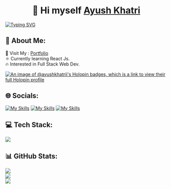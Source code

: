 <h1 align="center">👋 Hi myself <a href="https://www.instagram.com/ayush,khatrii/" target="_blank"> Ayush Khatri </a></h1>
<a href="https://git.io/typing-svg"><img src="https://readme-typing-svg.herokuapp.com?font=Fira+Code&pause=1000&width=435&lines=Web+Developer+%E2%99%A5%EF%B8%8F" alt="Typing SVG" /></a>

## 💫 About Me:
🚀 Visit My : [Portfolio](https://ayushkhatri.netlify.app)<br>⚛️ Currently learning React Js.<br>🔥 Interested in Full Stack Web Dev.<br>

[![An image of @ayushkhatrii's Holopin badges, which is a link to view their full Holopin profile](https://holopin.me/ayushkhatrii)](https://holopin.io/@ayushkhatrii)

## 🌐 Socials:

[![My Skills](https://skillicons.dev/icons?i=instagram)](https://instagram.com/ayush.khatrii)
[![My Skills](https://skillicons.dev/icons?i=linkedin)](https://linkedin.com/in/ayushkhatrii/)
[![My Skills](https://skillicons.dev/icons?i=twitter)](https://twitter.com/khatri_ayush15)
  

## 💻 Tech Stack:


  <img src="https://skillicons.dev/icons?i=js,html,css,express,tailwind,vscode,react,git,github" />

## 📊 GitHub Stats:
![](https://github-readme-stats.vercel.app/api?username=ayush-khatrii&theme=dark&hide_border=false&include_all_commits=false&count_private=false)<br/>
![](https://github-readme-streak-stats.herokuapp.com/?user=ayush-khatrii&theme=dark&hide_border=false)<br/>
![](https://github-readme-stats.vercel.app/api/top-langs/?username=ayush-khatrii&theme=dark&hide_border=false&include_all_commits=false&count_private=false&layout=compact)


